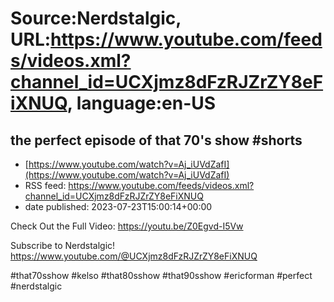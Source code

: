# Source:Nerdstalgic, URL:https://www.youtube.com/feeds/videos.xml?channel_id=UCXjmz8dFzRJZrZY8eFiXNUQ, language:en-US

## the perfect episode of that 70's show #shorts
 - [https://www.youtube.com/watch?v=Aj_iUVdZafI](https://www.youtube.com/watch?v=Aj_iUVdZafI)
 - RSS feed: https://www.youtube.com/feeds/videos.xml?channel_id=UCXjmz8dFzRJZrZY8eFiXNUQ
 - date published: 2023-07-23T15:00:14+00:00

Check Out the Full Video: https://youtu.be/Z0Egvd-I5Vw

Subscribe to Nerdstalgic! https://www.youtube.com/@UCXjmz8dFzRJZrZY8eFiXNUQ 

#that70sshow #kelso #that80sshow #that90sshow #ericforman #perfect #nerdstalgic

